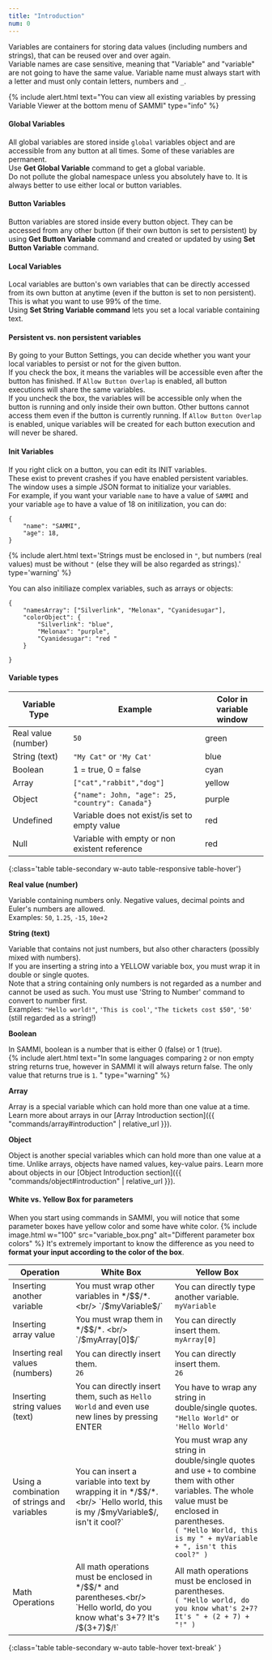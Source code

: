 ```yaml
---
title: "Introduction"
num: 0
---
```


Variables are containers for storing data values (including numbers and strings), that can be reused over and over again.\
Variable names are case sensitive, meaning that "Variable" and "variable" are not going to have the same value. Variable name must always start with a letter and must only contain letters, numbers and `_`.

{% include alert.html text="You can view all existing variables by pressing Variable Viewer at the bottom menu of SAMMI" type="info" %}

#### Global Variables
All global variables are stored inside `global` variables object and are accessible from any button at all times. Some of these variables are permanent.\
Use **Get Global Variable** command to get a global variable.\
Do not pollute the global namespace unless you absolutely have to. It is always better to use either local or button variables.

#### Button Variables
Button variables are stored inside every button object. They can be accessed from any other button (if their own button is set to persistent) by using **Get Button Variable** command and created or updated by using **Set Button Variable** command.

#### Local Variables
Local variables are button's own variables that can be directly accessed from its own button at anytime (even if the button is set to non persistent). This is what you want to use 99% of the time.\
Using **Set String Variable command** lets you set a local variable containing text.

#### Persistent vs. non persistent variables
By going to your Button Settings, you can decide whether you want your local variables to persist or not for the given button.\
If you check the box, it means the variables will be accessible even after the button has finished. If `Allow Button Overlap` is enabled, all button executions will share the same variables.\
If you uncheck the box, the variables will be accessible only when the button is running and only inside their own button. Other buttons cannot access them even if the button is currently running. If `Allow Button Overlap` is enabled, unique variables will be created for each button execution and will never be shared.


#### Init Variables
If you right click on a button, you can edit its INIT variables.\
These exist to prevent crashes if you have enabled persistent variables.\
The window uses a simple JSON format to initialize your variables.\
For example, if you want your variable `name` to have a value of `SAMMI` and your variable `age` to have a value of 18 on initilization, you can do:
```
{
	"name": "SAMMI",
	"age": 18,
}
```

{% include alert.html text='Strings must be enclosed in <code>"</code>, but numbers (real values) must be without <code>"</code> (else they will be also regarded as strings).' type='warning' %}

You can also initiliaze complex variables, such as arrays or objects:
```
{
	"namesArray": ["Silverlink", "Melonax", "Cyanidesugar"],
	"colorObject": {
		"Silverlink": "blue",
		"Melonax": "purple",
		"Cyanidesugar": "red "
	}

}
```


#### Variable types

| Variable Type | Example | Color in variable window |
|-------|--------|--------|
|Real value (number) | `50` | green|
|String (text) | `"My Cat"` or `'My Cat'` | blue|
|Boolean | 1 = true, 0 = false | cyan|
|Array | `["cat","rabbit","dog"]` | yellow|
|Object | `{"name": John, "age": 25, "country": Canada"}` | purple|
|Undefined | Variable does not exist/is set to empty value| red |
|Null | Variable with empty or non existent reference | red|
{:class='table table-secondary w-auto table-responsive table-hover'}

**Real value (number)**

Variable containing numbers only. Negative values, decimal points and Euler's numbers are allowed.\
Examples: `50`, `1.25`, `-15`, `10e+2`

**String (text)**

Variable that contains not just numbers, but also other characters (possibly mixed with numbers).\
If you are inserting a string into a YELLOW variable box, you must wrap it in double or single quotes.\
Note that a string containing only numbers is not regarded as a number and cannot be used as such. You must use 'String to Number' command to convert to number first.\
Examples: `"Hello world!"`, `'This is cool'`, `"The tickets cost $50"`, `'50'` (still regarded as a string!)

**Boolean**

In SAMMI, boolean is a number that is either 0 (false) or 1 (true).\
{% include alert.html text="In some languages comparing <code>2</code> or non empty string returns true, however in SAMMI it will always return false. The only value that returns true is <code>1</code>. " type="warning" %}

**Array**

Array is a special variable which can hold more than one value at a time. Learn more about arrays in our [Array Introduction section]({{ "commands/array#introduction" | relative_url }}).

**Object**

Object is another special variables which can hold more than one value at a time. Unlike arrays, objects have named values, key-value pairs. Learn more about objects in our [Object Introduction section]({{ "commands/object#introduction" | relative_url }}).

#### White vs. Yellow Box for parameters
When you start using commands in SAMMI, you will notice that some parameter boxes have yellow color and some have white color.
{% include image.html w="100" src="variable_box.png" alt="Different parameter box colors" %}
It's extremely important to know the difference as you need to **format your input according to the color of the box**.

| Operation | White Box| Yellow Box|
|-------|--------|--------
|Inserting another variable | You must wrap other variables in */$$/*. <br/> `/$myVariable$/` | You can directly type another variable.<br/> `myVariable`
|Inserting array value | You must wrap them in */$$/*. <br/> `/$myArray[0]$/` | You can directly insert them. <br/> `myArray[0]`
|Inserting real values (numbers) | You can directly insert them.<br/> `26` | You can directly insert them. <br/> `26`
|Inserting string values (text) | You can directly insert them, such as `Hello World` and even use new lines by pressing ENTER | You have to wrap any string in double/single quotes. <br/> `"Hello World"` or `'Hello World'`
|Using a combination of strings and variables | You can insert a variable into text by wrapping it in */$$/*. <br/> `Hello world, this is my /$myVariable$/, isn't it cool?` | You must wrap any string in double/single quotes and use `+` to combine them with other variables. The whole value must be enclosed in parentheses. <br/> `( "Hello World, this is my " + myVariable + ", isn't this cool?" )`
|Math Operations| All math operations must be enclosed in */$$/* and parentheses.<br/> `Hello world, do you know what's 3+7? It's /$(3+7)$/!` | All math operations must be enclosed in parentheses.<br/> `( "Hello world, do you know what's 2+7? It's " + (2 + 7) + "!" )`
{:class='table table-secondary w-auto table-hover text-break' }










